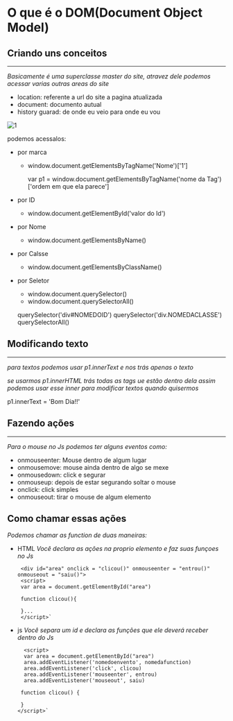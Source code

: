 # O que é o DOM(Document Object Model)

## Criando uns conceitos

---

   _Basicamente é uma superclasse master do site, atravez dele podemos acessar varias outras areas do site_
   - location: referente a url do site a pagina atualizada
   - document: documento autual
   - history guarad: de onde eu veio para onde eu vou 
   
   ![1](https://user-images.githubusercontent.com/99295752/156671636-610dab5d-8cd7-4c00-a3a5-7e4ce430d501.png) 


   

   podemos acessalos:
    
   - por marca
        - window.document.getElementsByTagName('Nome')['1']
             
           var p1 = window.document.getElementsByTagName('nome da Tag')['ordem em que ela parece'] 
        
   - por ID
       -  window.document.getElementById('valor do Id')
   - por Nome 
       - window.document.getElementsByName()
   - por Calsse
       - window.document.getElementsByClassName()
   - por Seletor
       - window.document.querySelector()
       - window.document.querySelectorAll()

        querySelector('div#NOMEDOID')
        querySelector('div.NOMEDACLASSE')
        querySelectorAll()
       
## Modificando texto

---
        
   _*para textos podemos usar p1.innerText e nos trás apenas o texto*_
     
   _se usarmos p1.innerHTML trás todas as tags ue estão dentro dela assim podemos usar esse inner para modificar textos quando quisermos_
         
   p1.innerText = 'Bom Dia!!'


## Fazendo ações

---

 _Para o mouse no Js podemos ter alguns eventos como:_

 - onmouseenter: Mouse dentro de algum lugar
 - onmousemove: mouse ainda dentro de algo se mexe
 - onmousedown: click e segurar
 - onmouseup: depois de estar segurando soltar o mouse
 - onclick: click simples
 - onmouseout: tirar o mouse de algum elemento

## Como chamar essas ações

   _Podemos chamar as function de duas maneiras:_

   - HTML
       _Você declara as ações na proprio elemento e faz suas funçoes no Js_

          <div id="area" onclick = "clicou()" onmouseenter = "entrou()" onmouseout = "saiu()">
          <script> 
          var area = document.getElementById("area")

          function clicou(){

          }...
          </script>`
       
   - js
        _Você separa um id e declara as funções que ele deverá receber dentro do Js_

           <script>
           var area = document.getElementById("area")
           area.addEventListener('nomedoenvento', nomedafunction)
           area.addEventListener('click', clicou)
           area.addEventListener('mouseenter', entrou)
           area.addEventListener('mouseout', saiu)

          function clicou() {

          }
         </script>` 
        
        







